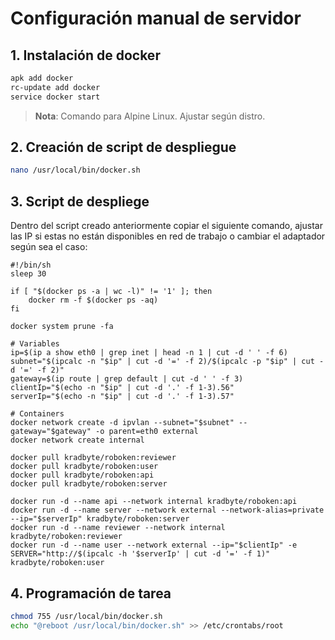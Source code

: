 # Configuración manual de servidor

## 1. Instalación de docker

```bash
apk add docker
rc-update add docker
service docker start
```

> **Nota**: Comando para Alpine Linux. Ajustar según distro.

## 2. Creación de script de despliegue

```bash
nano /usr/local/bin/docker.sh
```

## 3. Script de despliege

Dentro del script creado anteriormente copiar el siguiente comando, ajustar las IP si estas no están disponibles en red de trabajo o cambiar el adaptador según sea el caso:

```script
#!/bin/sh
sleep 30

if [ "$(docker ps -a | wc -l)" != '1' ]; then
	docker rm -f $(docker ps -aq)
fi

docker system prune -fa

# Variables
ip=$(ip a show eth0 | grep inet | head -n 1 | cut -d ' ' -f 6)
subnet="$(ipcalc -n "$ip" | cut -d '=' -f 2)/$(ipcalc -p "$ip" | cut -d '=' -f 2)"
gateway=$(ip route | grep default | cut -d ' ' -f 3)
clientIp="$(echo -n "$ip" | cut -d '.' -f 1-3).56"
serverIp="$(echo -n "$ip" | cut -d '.' -f 1-3).57"

# Containers
docker network create -d ipvlan --subnet="$subnet" --gateway="$gateway" -o parent=eth0 external
docker network create internal

docker pull kradbyte/roboken:reviewer
docker pull kradbyte/roboken:user
docker pull kradbyte/roboken:api
docker pull kradbyte/roboken:server

docker run -d --name api --network internal kradbyte/roboken:api
docker run -d --name server --network external --network-alias=private --ip="$serverIp" kradbyte/roboken:server
docker run -d --name reviewer --network internal kradbyte/roboken:reviewer
docker run -d --name user --network external --ip="$clientIp" -e SERVER="http://$(ipcalc -h '$serverIp' | cut -d '=' -f 1)" kradbyte/roboken:user
```

## 4. Programación de tarea

```bash
chmod 755 /usr/local/bin/docker.sh
echo "@reboot /usr/local/bin/docker.sh" >> /etc/crontabs/root
```
